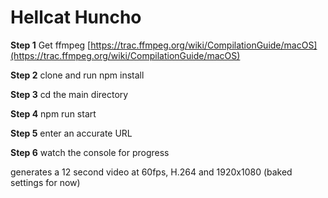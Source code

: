 # Hellcat Huncho

**Step 1**
Get ffmpeg
[https://trac.ffmpeg.org/wiki/CompilationGuide/macOS](https://trac.ffmpeg.org/wiki/CompilationGuide/macOS)

**Step 2**
clone and run npm install

**Step 3**
cd the main directory

**Step 4**
npm run start

**Step 5**
enter an accurate URL

**Step 6**
watch the console for progress

generates a 12 second video at 60fps, H.264 and 1920x1080 (baked settings for now)